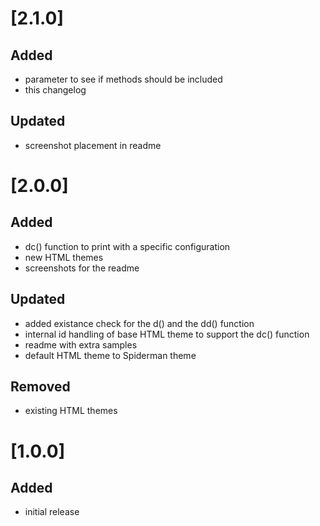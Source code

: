 # [2.1.0]
## Added
- parameter to see if methods should be included
- this changelog

## Updated
- screenshot placement in readme

# [2.0.0]
## Added
- dc() function to print with a specific configuration
- new HTML themes
- screenshots for the readme

## Updated
- added existance check for the d() and the dd() function
- internal id handling of base HTML theme to support the dc() function
- readme with extra samples
- default HTML theme to Spiderman theme

## Removed
- existing HTML themes

# [1.0.0]
## Added
- initial release
